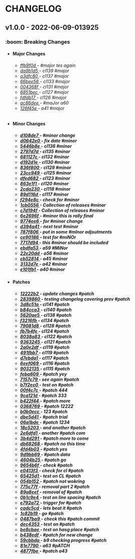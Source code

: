 <h1>CHANGELOG</h1><h2>v1.0.0 - 2022-06-09-013925</h2><h3>:boom: Breaking Changes</h3> <ul><li><h4>Major Changes</h4></li> <ul><h6> <li><a href='https://github.com/nostradini/git_beginner/commit/ffb9f0d'> ffb9f0d </a> - #major tes again </li> <li><a href='https://github.com/nostradini/git_beginner/commit/da9b1d5'> da9b1d5 </a> - cl139 #major </li> <li><a href='https://github.com/nostradini/git_beginner/commit/a3dfc80'> a3dfc80 </a> - cl137 #major </li> <li><a href='https://github.com/nostradini/git_beginner/commit/66bee56'> 66bee56 </a> - cl133 #major </li> <li><a href='https://github.com/nostradini/git_beginner/commit/004368f'> 004368f </a> - cl131 #major </li> <li><a href='https://github.com/nostradini/git_beginner/commit/6851bec'> 6851bec </a> - cl127 #major </li> <li><a href='https://github.com/nostradini/git_beginner/commit/fdfdb17'> fdfdb17 </a> - cl126 #major </li> <li><a href='https://github.com/nostradini/git_beginner/commit/ac86dee'> ac86dee </a> - #maJor a60 </li> <li><a href='https://github.com/nostradini/git_beginner/commit/126f45e'> 126f45e </a> - a41 #major </li></h6></ul> <li><h4>Minor Changes</h4></li> <ul><h5> <li><a href='https://github.com/nostradini/git_beginner/commit/d108de7'> d108de7 </a> - #minor change </li> <li><a href='https://github.com/nostradini/git_beginner/commit/d0642e0'> d0642e0 </a> - fix date #minor </li> <li><a href='https://github.com/nostradini/git_beginner/commit/5446b8e'> 5446b8e </a> - cl136 #minor </li> <li><a href='https://github.com/nostradini/git_beginner/commit/2797d7d'> 2797d7d </a> - cl135 #minor </li> <li><a href='https://github.com/nostradini/git_beginner/commit/681127c'> 681127c </a> - cl132 #minor </li> <li><a href='https://github.com/nostradini/git_beginner/commit/d192d1e'> d192d1e </a> - cl130 #minor </li> <li><a href='https://github.com/nostradini/git_beginner/commit/836f800'> 836f800 </a> - cl129 #minor </li> <li><a href='https://github.com/nostradini/git_beginner/commit/23cc949'> 23cc949 </a> - cl125 #minor </li> <li><a href='https://github.com/nostradini/git_beginner/commit/dfed682'> dfed682 </a> - cl123 #minor </li> <li><a href='https://github.com/nostradini/git_beginner/commit/863e1f1'> 863e1f1 </a> - cl120 #minor </li> <li><a href='https://github.com/nostradini/git_beginner/commit/2cda230'> 2cda230 </a> - cl118 #minor </li> <li><a href='https://github.com/nostradini/git_beginner/commit/89d116d'> 89d116d </a> - cl117 #minor </li> <li><a href='https://github.com/nostradini/git_beginner/commit/f294e8c'> f294e8c </a> - check for #minor </li> <li><a href='https://github.com/nostradini/git_beginner/commit/1cb0556'> 1cb0556 </a> - Collection of releases #minor </li> <li><a href='https://github.com/nostradini/git_beginner/commit/c7d194f'> c7d194f </a> - Collection of releases #minor </li> <li><a href='https://github.com/nostradini/git_beginner/commit/6e2696f'> 6e2696f </a> - #minor this is rally final </li> <li><a href='https://github.com/nostradini/git_beginner/commit/9774ee6'> 9774ee6 </a> - for #minor change </li> <li><a href='https://github.com/nostradini/git_beginner/commit/d394a41'> d394a41 </a> - next test #minor </li> <li><a href='https://github.com/nostradini/git_beginner/commit/787f806'> 787f806 </a> - put in some #mInor adjsutments </li> <li><a href='https://github.com/nostradini/git_beginner/commit/ce90186'> ce90186 </a> - test for #miNOr </li> <li><a href='https://github.com/nostradini/git_beginner/commit/7717d94'> 7717d94 </a> - this #minor should be included </li> <li><a href='https://github.com/nostradini/git_beginner/commit/ebdfa53'> ebdfa53 </a> - a59 #MiNor </li> <li><a href='https://github.com/nostradini/git_beginner/commit/22e20dd'> 22e20dd </a> - a56 #minor </li> <li><a href='https://github.com/nostradini/git_beginner/commit/cb52814'> cb52814 </a> - a45 #minor </li> <li><a href='https://github.com/nostradini/git_beginner/commit/3132d7e'> 3132d7e </a> - a42 #minor </li> <li><a href='https://github.com/nostradini/git_beginner/commit/e101fb1'> e101fb1 </a> - a40 #minor </li></h5></ul> <li><h4>Patches</h4></li> <ul><h5> <li><a href='https://github.com/nostradini/git_beginner/commit/12222b2'> 12222b2 </a> - update changes #patch </li> <li><a href='https://github.com/nostradini/git_beginner/commit/2839860'> 2839860 </a> - testing changelog covering prev #patch </li> <li><a href='https://github.com/nostradini/git_beginner/commit/3d8c51a'> 3d8c51a </a> - cl141 #patch </li> <li><a href='https://github.com/nostradini/git_beginner/commit/b84cca3'> b84cca3 </a> - cl140 #patch </li> <li><a href='https://github.com/nostradini/git_beginner/commit/5620ae5'> 5620ae5 </a> - cl138 #patch </li> <li><a href='https://github.com/nostradini/git_beginner/commit/f3216fb'> f3216fb </a> - cl134 #patch </li> <li><a href='https://github.com/nostradini/git_beginner/commit/79081d8'> 79081d8 </a> - cl128 #patch </li> <li><a href='https://github.com/nostradini/git_beginner/commit/fb7b4fe'> fb7b4fe </a> - cl124 #patch </li> <li><a href='https://github.com/nostradini/git_beginner/commit/8038a83'> 8038a83 </a> - cl122 #patch </li> <li><a href='https://github.com/nostradini/git_beginner/commit/9363245'> 9363245 </a> - cl121 #patch </li> <li><a href='https://github.com/nostradini/git_beginner/commit/2a0e2df'> 2a0e2df </a> - cl119 #patch </li> <li><a href='https://github.com/nostradini/git_beginner/commit/491fbb7'> 491fbb7 </a> - cl119 #patch </li> <li><a href='https://github.com/nostradini/git_beginner/commit/d7ebda1'> d7ebda1 </a> - cl117 #patch </li> <li><a href='https://github.com/nostradini/git_beginner/commit/6eef069'> 6eef069 </a> - cl116 #patch </li> <li><a href='https://github.com/nostradini/git_beginner/commit/9032135'> 9032135 </a> - cl115 #patch </li> <li><a href='https://github.com/nostradini/git_beginner/commit/feba609'> feba609 </a> - #patch yey </li> <li><a href='https://github.com/nostradini/git_beginner/commit/7157c79'> 7157c79 </a> - see again #patch </li> <li><a href='https://github.com/nostradini/git_beginner/commit/b7f2ec0'> b7f2ec0 </a> - test on #patch </li> <li><a href='https://github.com/nostradini/git_beginner/commit/00f4c7c'> 00f4c7c </a> - #patch 444 </li> <li><a href='https://github.com/nostradini/git_beginner/commit/9ca121d'> 9ca121d </a> - #patch 333 </li> <li><a href='https://github.com/nostradini/git_beginner/commit/b422f44'> b422f44 </a> - #patch more </li> <li><a href='https://github.com/nostradini/git_beginner/commit/0368769'> 0368769 </a> - #patch 12222 </li> <li><a href='https://github.com/nostradini/git_beginner/commit/b0b0ecc'> b0b0ecc </a> - 123 #patch </li> <li><a href='https://github.com/nostradini/git_beginner/commit/dbe5d41'> dbe5d41 </a> - #patch trial </li> <li><a href='https://github.com/nostradini/git_beginner/commit/06a1bde'> 06a1bde </a> - #patch 1234 </li> <li><a href='https://github.com/nostradini/git_beginner/commit/18c5203'> 18c5203 </a> - and another #patch </li> <li><a href='https://github.com/nostradini/git_beginner/commit/2e6dfd1'> 2e6dfd1 </a> - another #patch com </li> <li><a href='https://github.com/nostradini/git_beginner/commit/3b4d291'> 3b4d291 </a> - #patch more to come </li> <li><a href='https://github.com/nostradini/git_beginner/commit/db68268'> db68268 </a> - #patch no this time </li> <li><a href='https://github.com/nostradini/git_beginner/commit/4fd4b03'> 4fd4b03 </a> - #patch yes </li> <li><a href='https://github.com/nostradini/git_beginner/commit/9d9bb69'> 9d9bb69 </a> - #patch data </li> <li><a href='https://github.com/nostradini/git_beginner/commit/4604b25'> 4604b25 </a> - #patch go </li> <li><a href='https://github.com/nostradini/git_beginner/commit/9654b6f'> 9654b6f </a> - check #patch </li> <li><a href='https://github.com/nostradini/git_beginner/commit/e0413f3'> e0413f3 </a> - check for cl #patch </li> <li><a href='https://github.com/nostradini/git_beginner/commit/65425d1'> 65425d1 </a> - test on CL #patch </li> <li><a href='https://github.com/nostradini/git_beginner/commit/054b152'> 054b152 </a> - #patch not wokring </li> <li><a href='https://github.com/nostradini/git_beginner/commit/775c77f'> 775c77f </a> - removal part 2 #patch </li> <li><a href='https://github.com/nostradini/git_beginner/commit/89a8eef'> 89a8eef </a> - removal of #patch </li> <li><a href='https://github.com/nostradini/git_beginner/commit/0b1c9e4'> 0b1c9e4 </a> - test on line spacing #patch </li> <li><a href='https://github.com/nostradini/git_beginner/commit/e792a72'> e792a72 </a> - trigger for #patch </li> <li><a href='https://github.com/nostradini/git_beginner/commit/cadc5cd'> cadc5cd </a> - lets beat it #patch </li> <li><a href='https://github.com/nostradini/git_beginner/commit/1c82b19'> 1c82b19 </a> - go #patch </li> <li><a href='https://github.com/nostradini/git_beginner/commit/0487ba9'> 0487ba9 </a> - check this #patch commit </li> <li><a href='https://github.com/nostradini/git_beginner/commit/dec4353'> dec4353 </a> - test on #patch </li> <li><a href='https://github.com/nostradini/git_beginner/commit/be8cbae'> be8cbae </a> - test on hasg place #patch </li> <li><a href='https://github.com/nostradini/git_beginner/commit/b438edf'> b438edf </a> - #patch for new change </li> <li><a href='https://github.com/nostradini/git_beginner/commit/59cbbda'> 59cbbda </a> - b9 checking progress #patch </li> <li><a href='https://github.com/nostradini/git_beginner/commit/81e7790'> 81e7790 </a> - a63 #pATCH </li> <li><a href='https://github.com/nostradini/git_beginner/commit/4877fbe'> 4877fbe </a> - #patch a43 </li></h5></ul></ul>
